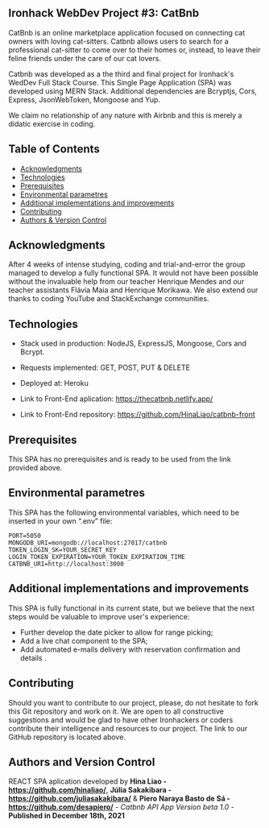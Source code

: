 ## Ironhack WebDev Project #3: CatBnb

CatBnb is an online marketplace application focused on connecting cat owners with loving cat-sitters. Catbnb allows users to search for a professional cat-sitter to come over to their homes or, instead, to leave their feline friends under the care of our cat lovers.

Catbnb was developed as a the third and final project for Ironhack's WedDev Full Stack Course. This Single Page Application (SPA) was developed using MERN Stack. Additional dependencies are Bcryptjs, Cors, Express, JsonWebToken, Mongoose and Yup.

We claim no relationship of any nature with Airbnb and this is merely a didatic exercise in coding.

## Table of Contents
* [Acknowledgments](#acknowledgments)
* [Technologies](#technologies)
* [Prerequisites](#prerequisites)
* [Environmental parametres](#environmental-parametres)
* [Additional implementations and improvements](#additional-implementations-and-improvements)
* [Contributing](#contributing)
* [Authors & Version Control](#authors-and-version-control)

## Acknowledgments

After 4 weeks of intense studying, coding and trial-and-error the group managed to develop a fully functional SPA. It would not have been possible without the invaluable help from our teacher Henrique Mendes and our teacher assistants Flávia Maia and Henrique Morikawa. We also extend our thanks to coding YouTube and StackExchange communities.

## Technologies

* Stack used in production: NodeJS, ExpressJS, Mongoose, Cors and Bcrypt.
* Requests implemented: GET, POST, PUT & DELETE
* Deployed at: Heroku

* Link to Front-End aplication: https://thecatbnb.netlify.app/
* Link to Front-End repository: https://github.com/HinaLiao/catbnb-front

## Prerequisites

This SPA has no prerequisites and is ready to be used from the link provided above.

## Environmental parametres

This SPA has the following environmental variables, which need to be inserted in your own “.env” file:

```
PORT=5050
MONGODB_URI=mongodb://localhost:27017/catbnb
TOKEN_LOGIN_SK=YOUR_SECRET_KEY
LOGIN_TOKEN_EXPIRATION=YOUR_TOKEN_EXPIRATION_TIME
CATBNB_URI=http://localhost:3000
```

## Additional implementations and improvements

This SPA is fully functional in its current state, but we believe that the next steps would be valuable to improve user's experience:

* Further develop the date picker to allow for range picking;
* Add a live chat component to the SPA;
* Add automated e-mails delivery with reservation confirmation and details                          .

## Contributing

Should you want to contribute to our project, please, do not hesitate to fork this Git repository and work on it. We are open to all constructive suggestions and would be glad to have other Ironhackers or coders contribute their intelligence and resources to our project. The link to our GitHub repository is located above.

## Authors and Version Control

REACT SPA aplication developed by **Hina Liao - https://github.com/hinaliao/**, **Júlia Sakakibara - https://github.com/juliasakakibara/** & **Piero Naraya Basto de Sá - https://github.com/desapiero/** - *Catbnb API App Version beta 1.0* - 
**Published in December 18th, 2021**
